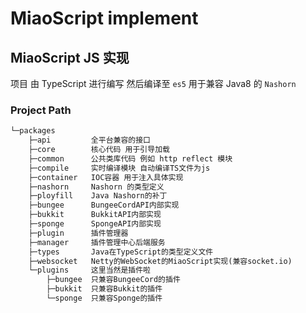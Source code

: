 # MiaoScript implement

## MiaoScript JS 实现

项目 由 TypeScript 进行编写 然后编译至 `es5` 用于兼容 Java8 的 `Nashorn`

### Project Path

```txt
└─packages
    ├─api         全平台兼容的接口
    ├─core        核心代码 用于引导加载
    ├─common      公共类库代码 例如 http reflect 模块
    ├─compile     实时编译模块 自动编译TS文件为js
    ├─container   IOC容器 用于注入具体实现
    ├─nashorn     Nashorn 的类型定义
    ├─ployfill    Java Nashorn的补丁
    ├─bungee      BungeeCordAPI内部实现
    ├─bukkit      BukkitAPI内部实现
    ├─sponge      SpongeAPI内部实现
    ├─plugin      插件管理器
    ├─manager     插件管理中心后端服务
    ├─types       Java在TypeScript的类型定义文件
    ├─websocket   Netty的WebSocket的MiaoScript实现(兼容socket.io)
    └─plugins     这里当然是插件啦
        ├─bungee  只兼容BungeeCord的插件
        ├─bukkit  只兼容Bukkit的插件
        └─sponge  只兼容Sponge的插件
```
